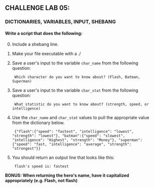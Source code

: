 ## CHALLENGE LAB 05:
### DICTIONARIES, VARIABLES, INPUT, SHEBANG

#### Write a script that does the following:

0. Include a shebang line.

0. Make your file executable with a ./

0. Save a user's input to the variable `char_name` from the following question:

        Which character do you want to know about? (Flash, Batman, Superman)
        
0. Save a user's input to the variable `char_stat` from the following question:

        What statistic do you want to know about? (strength, speed, or intelligence)
        
0. Use the `char_name` and `char_stat` values to pull the appropriate value from the dictionary below. 


        {"flash":{"speed": "fastest", "intelligence": "lowest", "strength": "lowest"}, "batman":{"speed": "slowest", "intelligence": "Highest", "strength": "Money"}, "superman":{"speed": "fast, "intelligence": "average", "strength": "strongest"}}

0. You should return an output line that looks like this:

        flash's speed is: fastest
        
**BONUS: When returning the hero's name, have it capitalized appropriately (e.g. Flash, not flash)**
